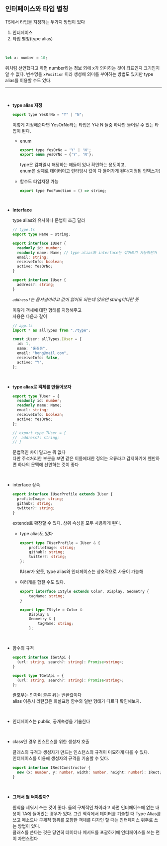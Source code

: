 ## 인터페이스와 타입 별칭

TS에서 타입을 지정하는 두가지 방법이 있다

1. 인터페이스
2. 타입 별칭(type alias)

<br>

```javascript
let x: number = 10;
```

위처럼 선언했다고 하면 number라는 정보 외에 x가 의미하는 것이 좌표인지 크기인지 알 수 없다. 변수명을 `xPosition` 이라 생성해 의미를 부여하는 방법도 있지만 type alias를 이용할 수도 있다.

---

<br>

- **type alias 지정**

  ```javascript
  export type YesOrNo = "Y" | "N";
  ```

  이렇게 지정해준다면 YesOrNo라는 타입은 Y나 N 둘중 하나만 들어갈 수 있는 타입이 된다.

  - enum

    ```javascript
    export type YesOrNo = 'Y' | 'N';
    export enum yesOrNo = {'Y', 'N'};
    ```

    type은 컴파일시 해당하는 애들이 있나 확인하는 용도이고,  
     enum은 실제로 데이터이고 런타임시 값이 다 들어가게 된다(지정된 인덱스가)

  - 함수도 타입지정 가능

    ```javascript
    export type FooFunction = () => string;
    ```

<br>

- **Interface**

  type alias와 유사하나 문법이 조금 달라

  ```ts
  // type.ts
  export type Name = string;

  export interface IUser {
  	readonly id: number;
  	readonly name: Name; // type alias와 interface는 섞어쓰기 가능하단거
  	email: string;
  	receiveInfo: boolean;
  	active: YesOrNo;
  }

  export interface IUser {
  	address?: string;
  }
  ```

  _`address?`는 옵셔널이라고 값이 없어도 되는데 있으면 string이다란 뜻_

  이렇게 객체에 대한 형태를 지정해주고  
   사용은 다음과 같이

  ```ts
  // app.ts
  import * as allTypes from "./type";

  const iUser: allTypes.IUser = {
  	id: 1,
  	name: "홍길동",
  	email: "hong@mail.com",
  	receiveInfo: false,
  	active: "Y",
  };
  ```

<br>

- **type alias로 객체를 만들어보자**

  ```ts
  export type TUser = {
  	readonly id: number;
  	readonly name: Name;
  	email: string;
  	receiveInfo: boolean;
  	active: YesOrNo;
  };

  // export type TUser = {
  //  address?: string;
  // }
  ```

  문법적인 차이 말고는 뭐 없다  
  다만 주석처리한 부분을 보면 같은 이름에대한 정의는 오류라고 감지하기에 웬만하면 하나의 문맥에 선언하는 것이 좋다

<br>

- interface 상속

  ```ts
  export interface IUserProfile extends IUser {
  	profileImage: string;
  	github?: string;
  	twitter?: string;
  }
  ```

  extends로 확장할 수 있다. 상위 속성을 모두 사용하게 된다.

  - type alias도 있다

    ```ts
    export type TUserProfile = IUser & {
    	profileImage: string;
    	github?: string;
    	twitter?: string;
    };
    ```

    IUser가 왔듯, type alias와 인터페이스는 상호적으로 사용이 가능해

  - 여러개를 합칠 수도 있다.

    ```ts
    export interface IStyle extends Color, Display, Geometry {
    	tagName: string;
    }

    export type TStyle = Color &
    	Display &
    	Geometry & {
    		tagName: string;
    	};
    ```

<br>

- 함수의 규격

  ```ts
  export interface IGetApi {
  	(url: string, search?: string): Promise<string>;
  }

  export type TGetApi = {
  	(url: string, search?: string): Promise<string>;
  };
  ```

  괄호부는 인자며 콜론 뒤는 반환값이다  
  alias 이용시 리턴값은 화살표형 함수와 일반 형태가 다르다 확인해보자.

  <br>

- 인터페이스는 public, 공개속성을 기술한다

<br>

- class인 경우 인스턴스를 위한 생성자 호출

  클래스의 규격과 생성자가 만드는 인스턴스의 규격이 미묘하게 다를 수 있다.  
  인터페이스를 이용해 생성자의 규격을 기술할 수 있다.

  ```ts
  export interface IRectConstructor {
  	new (x: number, y: number, width: number, height: number): IRect;
  }
  ```

<br>

- **그래서 뭘 써야할까?**

  원칙을 세워서 쓰는 것이 좋다. 둘의 구체적인 차이라고 하면 인터페이스에 없는 내용이 TA에 들어있는 경우가 있다. 그런 맥락에서 데이터를 기술할 때 Type Alias를 쓰고 메소드나 구체적 행위를 포함한 객체를 디자인 할 때는 인터페이스 위주로 쓰는 방법이 있다.  
  클래스를 쓴다는 것은 당연히 데이터나 메서드를 포괄하기에 인터페이스를 쓰는 편이 자연스럽다
